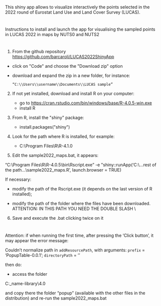 
<!-- README.md is generated from README.Rmd. Please edit README.Rmd file -->

This shiny app allows to visualize interactively the points selected in
the 2022 round of Eurostat Land Use and Land Cover Survey (LUCAS).

# 

Instructions to install and launch the app for visualising the sampled
points in LUCAS 2022 in maps by NUTS0 and NUTS2

# 

1.  From the github repository <https://github.com/barcaroli/LUCAS2022ShinyApp> 

- click on "Code" and choose the "Download zip" option

- download and expand the zip in a new folder, for instance:

      “C:\\Users\\username\\Documents\\LUCAS sample”



2.  If not yet installed, download and install R on your computer:
      - go to
        <https://cran.rstudio.com/bin/windows/base/R-4.0.5-win.exe>
      - install R
3.  From R, install the "shiny" package:
      - install.packages("shiny")
4.  Look for the path where R is installed, for example:

      - C:\Program Files\R\R-4.1.0

5.  Edit the sample2022\_maps.bat, it appears:

“C:\\Program Files\\R\\R-4.0.5\\bin\\Rscript.exe” -e
"shiny::runApp(‘C:\\…rest of the path…\\sample2022\_maps.R’,
launch.browser = TRUE)

If necessary:

- modify the path of the Rscript.exe (it depends on the last version of R
installed);

- modify the path of the folder where the files have
been downloaded. ATTENTION: IN THIS PATH YOU NEED THE DOUBLE SLASH \\

6.  Save and execute the .bat clicking twice on it

# 

Attention: if when running the first time, after pressing the ‘Click
button’, it may appear the error message:

Couldn’t normalize path in `addResourcePath`, with arguments: `prefix` =
‘PopupTable-0.0.1’; `directoryPath` = ’’

then do:

  - access the folder

C:\_name-library\\4.0

and copy there the folder “popup” (available with the other files in the
distribution) and re-run the sample2022\_maps.bat
